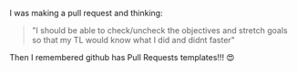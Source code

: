I was making a pull request and thinking: 

>"I should be able to check/uncheck the objectives and stretch goals so that my TL would know what I did and didnt faster"

Then I remembered github has Pull Requests templates!!! :heart_eyes: